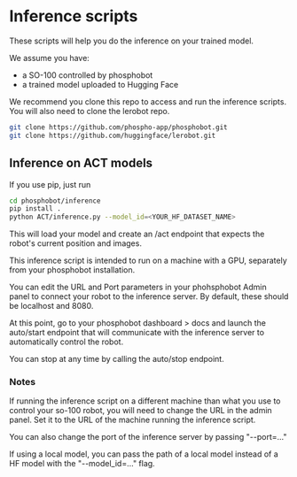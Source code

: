 # Inference scripts

These scripts will help you do the inference on your trained model.

We assume you have:

- a SO-100 controlled by phosphobot
- a trained model uploaded to Hugging Face

We recommend you clone this repo to access and run the inference scripts.
You will also need to clone the lerobot repo.

```bash
git clone https://github.com/phospho-app/phosphobot.git
git clone https://github.com/huggingface/lerobot.git
```

## Inference on ACT models

If you use pip, just run

```bash
cd phosphobot/inference
pip install .
python ACT/inference.py --model_id=<YOUR_HF_DATASET_NAME>
```

This will load your model and create an /act endpoint that expects the robot's current position and images.

This inference script is intended to run on a machine with a GPU, separately from your phosphobot installation.

You can edit the URL and Port parameters in your phohsphobot Admin panel to connect your robot to the inference server. By default, these should be localhost and 8080.

At this point, go to your phosphobot dashboard > docs and launch the auto/start endpoint that will communicate with the inference server to automatically control the robot.

You can stop at any time by calling the auto/stop endpoint.

### Notes

If running the inference script on a different machine than what you use to control your so-100 robot, you will need to change the URL in the admin panel. Set it to the URL of the machine running the inference script.

You can also change the port of the inference server by passing "--port=..."

If using a local model, you can pass the path of a local model instead of a HF model with the "--model_id=..." flag.
